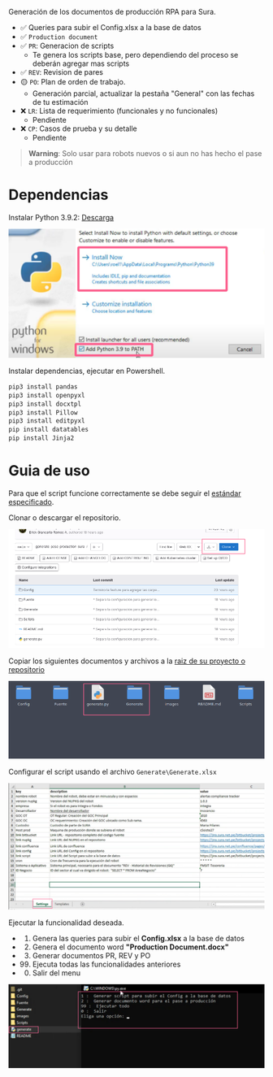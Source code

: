 
Generación de los documentos de producción RPA para Sura.
* ✅ Queries para subir el Config.xlsx a la base de datos
* ✅ `Production document`
* ✅ `PR`: Generacion de scripts
    * Te genera los scripts base, pero dependiendo del proceso se deberán agregar mas scripts
* ✅ `REV`: Revision de pares
* 🟡 `PO`: Plan de orden de trabajo.
    * Generación parcial, actualizar la pestaña "General" con las fechas de tu estimación
* ❌ `LR`: Lista de requerimiento (funcionales y no funcionales)
    * Pendiente
* ❌ `CP`: Casos de prueba y su detalle
    * Pendiente

> **Warning**: Solo usar para robots nuevos o si aun no has hecho el pase a producción

# Dependencias
Instalar Python 3.9.2: [Descarga](https://www.python.org/ftp/python/3.9.2/python-3.9.2-amd64.exe)

![Python](./images/python.png)

Instalar dependencias, ejecutar en Powershell.
```sh
pip3 install pandas
pip3 install openpyxl
pip3 install docxtpl
pip3 install Pillow
pip3 install editpyxl
pip install datatables
pip install Jinja2
```

# Guia de uso
Para que el script funcione correctamente se debe seguir el [estándar especificado](https://gitlab.com/grupo_rpa/rpa_002_manualprocedimientodesarrollorpa#estructura-codigo-fuente-del-proyecto).

Clonar o descargar el repositorio.

![Gitlab](./images/repo-gitlab.png)

Copiar los siguientes documentos y archivos a la [raiz de su proyecto o repositorio](https://gitlab.com/grupo_rpa/rpa_002_manualprocedimientodesarrollorpa#creaci%C3%B3n-estructura-de-carpetas-seg%C3%BAn-est%C3%A1ndar-rpa-area-de-trabajo-y-fuente-proyecto)

![base](./images/base-script.png)

Configurar el script usando el archivo `Generate\Generate.xlsx`

![config](./images/config-generate.png)

Ejecutar la funcionalidad deseada.
* 1. Genera las queries para subir el **Config.xlsx** a la base de datos
* 2. Genera el documento word **"Production Document.docx"**
* 3. Generar documentos PR, REV y PO
* 99. Ejecuta todas las funcionalidades anteriores
* 0. Salir del menu

![run](./images/run-script.png)

